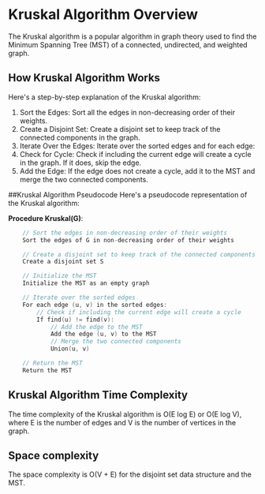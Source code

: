 # Kruskal Algorithm Overview
The Kruskal algorithm is a popular algorithm in graph theory used to find the Minimum Spanning Tree (MST) of a connected, undirected, and weighted graph.

## How Kruskal Algorithm Works
Here's a step-by-step explanation of the Kruskal algorithm:

1. Sort the Edges: Sort all the edges in non-decreasing order of their weights.
2. Create a Disjoint Set: Create a disjoint set to keep track of the connected components in the graph.
3. Iterate Over the Edges: Iterate over the sorted edges and for each edge:
4. Check for Cycle: Check if including the current edge will create a cycle in the graph. If it does, skip the edge.
5. Add the Edge: If the edge does not create a cycle, add it to the MST and merge the two connected components.

##Kruskal Algorithm Pseudocode
Here's a pseudocode representation of the Kruskal algorithm:

**Procedure Kruskal(G)**:
```cpp
    // Sort the edges in non-decreasing order of their weights
    Sort the edges of G in non-decreasing order of their weights

    // Create a disjoint set to keep track of the connected components
    Create a disjoint set S

    // Initialize the MST
    Initialize the MST as an empty graph

    // Iterate over the sorted edges
    For each edge (u, v) in the sorted edges:
        // Check if including the current edge will create a cycle
        If find(u) != find(v):
            // Add the edge to the MST
            Add the edge (u, v) to the MST
            // Merge the two connected components
            Union(u, v)

    // Return the MST
    Return the MST
```

## Kruskal Algorithm Time Complexity
The time complexity of the Kruskal algorithm is O(E log E) or O(E log V), where E is the number of edges and V is the number of vertices in the graph.

## Space complexity
The space complexity is O(V + E) for the disjoint set data structure and the MST.
